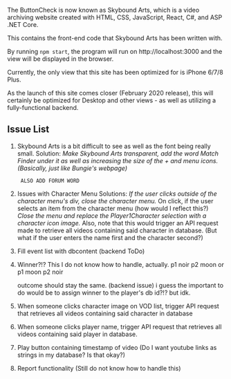 The ButtonCheck is now known as Skybound Arts, which is a video archiving website created with HTML, CSS, JavaScript, React, C#, and ASP .NET Core.

This contains the front-end code that Skybound Arts has been written with.

By running `npm start`, the program will run on http://localhost:3000 and the view will be displayed in the browser.

Currently, the only view that this site has been optimized for is iPhone 6/7/8 Plus.

As the launch of this site comes closer (February 2020 release), this will certainly be
optimized for Desktop and other views - as well as utilizing a fully-functional backend.

## Issue List

1. Skybound Arts is a bit difficult to see as well as the font being really
small.
    Solution:
        *Make Skybound Arts transparent, add the word Match Finder under
        it as well as increasing the size of the + and menu icons.
        (Basically, just like Bungie's webpage)*

        ALSO ADD FORUM WORD

2. Issues with Character Menu
    Solutions:
            *If the user clicks outside of the character menu's div, close
            the character menu.*
        On click, if the user selects an item from the character menu
        (how would I reflect this?)
            *Close the menu and replace the Player1Character selection with a character icon image.*
                Also, note that this would trigger an API request made to retrieve all videos containing said character in database. (But what if the user enters the name first and the character second?)

3. Fill event list with dbcontent (backend ToDo)

4. Winner?!? This I do not know how to handle, actually.
    p1 noir p2 moon
    or
    p1 moon p2 noir

    outcome should stay the same.
    (backend issue)
    i guess the important to do would be to assign winner to the player's
    db id?!? but idk.

5. When someone clicks character image on VOD list, trigger API request that retrieves all videos containing said character in database
6. When someone clicks player name, trigger API request that retrieves all videos containing said player in database.
7. Play button containing timestamp of video (Do I want youtube links as strings in my database? Is that okay?)
8. Report functionality (Still do not know how to handle this)